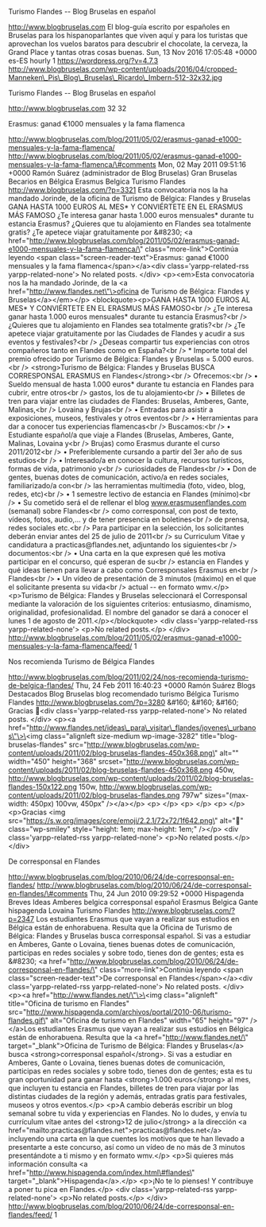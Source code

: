 Turismo Flandes -- Blog Bruselas en español

http://www.blogbruselas.com El blog-guía escrito por españoles en
Bruselas para los hispanoparlantes que viven aquí y para los turistas
que aprovechan los vuelos baratos para descubrir el chocolate, la
cerveza, la Grand Place y tantas otras cosas buenas. Sun, 13 Nov 2016
17:05:48 +0000 es-ES hourly 1 https://wordpress.org/?v=4.7.3
http://www.blogbruselas.com/wp-content/uploads/2016/04/cropped-Manneken\_Pis\_Blog\_Bruselas\_Ricardo\_Imbern-512-32x32.jpg

Turismo Flandes -- Blog Bruselas en español

http://www.blogbruselas.com 32 32

Erasmus: ganad €1000 mensuales y la fama flamenca

http://www.blogbruselas.com/blog/2011/05/02/erasmus-ganad-e1000-mensuales-y-la-fama-flamenca/
http://www.blogbruselas.com/blog/2011/05/02/erasmus-ganad-e1000-mensuales-y-la-fama-flamenca/\#comments
Mon, 02 May 2011 09:51:16 +0000 Ramón Suárez (administrador de Blog
Bruselas) Gran Bruselas Becarios en Bélgica Erasmus Belgica Turismo
Flandes http://www.blogbruselas.com/?p=3321 Esta convocatoria nos la ha
mandado Jorinde, de la oficina de Turismo de Bélgica: Flandes y Bruselas
GANA HASTA 1000 EUROS AL MES\* Y CONVIÉRTETE EN EL ERASMUS MÁS FAMOSO
¿Te interesa ganar hasta 1.000 euros mensuales\* durante tu estancia
Erasmus? ¿Quieres que tu alojamiento en Flandes sea totalmente gratis?
¿Te apetece viajar gratuitamente por &\#8230; \<a
href=\"http://www.blogbruselas.com/blog/2011/05/02/erasmus-ganad-e1000-mensuales-y-la-fama-flamenca/\"
class=\"more-link\"\>Continúa leyendo \<span
class=\"screen-reader-text\"\>Erasmus: ganad €1000 mensuales y la fama
flamenca\</span\>\</a\>\<div class=\'yarpp-related-rss
yarpp-related-none\'\> No related posts. \</div\> \<p\>\<em\>Esta
convocatoria nos la ha mandado Jorinde, de la \<a
href=\"http://www.flandes.net\"\>oficina de Turismo de Bélgica: Flandes
y Bruselas\</a\>\</em\>\</p\> \<blockquote\>\<p\>GANA HASTA 1000 EUROS
AL MES\* Y CONVIÉRTETE EN EL ERASMUS MÁS FAMOSO\<br /\> ¿Te interesa
ganar hasta 1.000 euros mensuales\* durante tu estancia Erasmus?\<br /\>
¿Quieres que tu alojamiento en Flandes sea totalmente gratis?\<br /\>
¿Te apetece viajar gratuitamente por las Ciudades de Flandes y acudir a
sus eventos y festivales?\<br /\> ¿Deseas compartir tus experiencias con
otros compañeros tanto en Flandes como en España?\<br /\> \* Importe
total del premio ofrecido por Turismo de Bélgica: Flandes y Bruselas =
5.000 euros.\<br /\> \<strong\>Turismo de Bélgica: Flandes y
Bruselas BUSCA CORRESPONSAL ERASMUS en Flandes\</strong\>\<br /\>
Ofrecemos:\<br /\> • Sueldo mensual de hasta 1.000 euros\* durante tu
estancia en Flandes para cubrir, entre otros\<br /\> gastos, los de tu
alojamiento\<br /\> • Billetes de tren para viajar entre las ciudades de
Flandes: Bruselas, Amberes, Gante, Malinas,\<br /\> Lovaina y Brujas\<br
/\> • Entradas para asistir a exposiciones, museos, festivales y otros
eventos\<br /\> • Herramientas para dar a conocer tus experiencias
flamencas\<br /\> Buscamos:\<br /\> • Estudiante español/a que viaje a
Flandes (Bruselas, Amberes, Gante, Malinas, Lovaina y\<br /\> Brujas)
como Erasmus durante el curso 2011/2012\<br /\> • Preferiblemente
cursando a partir del 3er año de sus estudios\<br /\> • Interesado/a en
conocer la cultura, recursos turísticos, formas de vida, patrimonio
y\<br /\> curiosidades de Flandes\<br /\> • Don de gentes, buenas dotes
de comunicación, activo/a en redes sociales, familiarizado/a con\<br /\>
las herramientas multimedia (foto, video, blog, redes, etc)\<br /\> • 1
semestre lectivo de estancia en Flandes (mínimo)\<br /\> • Su cometido
será el de rellenar el blog www.erasmusenflandes.com (semanal) sobre
Flandes\<br /\> como corresponsal, con post de texto, vídeos, fotos,
audio,... y de tener presencia en boletines\<br /\> de prensa, redes
sociales etc.\<br /\> Para participar en la selección, los solicitantes
deberán enviar antes del 25 de julio de 2011\<br /\> su Curriculum Vitae
y candidatura a practicas\@flandes.net, adjuntando los siguientes\<br
/\> documentos:\<br /\> • Una carta en la que expresen qué les motiva
participar en el concurso, qué esperan de su\<br /\> estancia en Flandes
y qué ideas tienen para llevar a cabo como Corresponsales Erasmus en\<br
/\> Flandes\<br /\> • Un vídeo de presentación de 3 minutos (máximo) en
el que el solicitante presenta su vida\<br /\> actual -- en formato
wmv.\</p\> \<p\>Turismo de Bélgica: Flandes y Bruselas seleccionará el
Corresponsal mediante la valoración de los siguientes criterios:
entusiasmo, dinamismo, originalidad, profesionalidad. El nombre del
ganador se dará a conocer el lunes 1 de agosto de
2011.\</p\>\</blockquote\> \<div class=\'yarpp-related-rss
yarpp-related-none\'\> \<p\>No related posts.\</p\> \</div\>
http://www.blogbruselas.com/blog/2011/05/02/erasmus-ganad-e1000-mensuales-y-la-fama-flamenca/feed/
1

Nos recomienda Turismo de Bélgica Flandes

http://www.blogbruselas.com/blog/2011/02/24/nos-recomienda-turismo-de-belgica-flandes/
Thu, 24 Feb 2011 16:40:23 +0000 Ramón Suárez Blogs Destacados Blog
Bruselas blog recomendado turismo Bélgica Turismo Flandes
http://www.blogbruselas.com/?p=3280 &\#160; &\#160; &\#160; Gracias
🙂\<div class=\'yarpp-related-rss yarpp-related-none\'\> No related
posts. \</div\> \<p\>\<a
href=\"http://www.flandes.net/ideas\_para\_visitar\_flandes/jovenes\_urbanos\"\>\<img
class=\"alignleft size-medium wp-image-3282\"
title=\"blog-bruselas-flandes\"
src=\"http://www.blogbruselas.com/wp-content/uploads/2011/02/blog-bruselas-flandes-450x368.png\"
alt=\"\" width=\"450\" height=\"368\"
srcset=\"http://www.blogbruselas.com/wp-content/uploads/2011/02/blog-bruselas-flandes-450x368.png
450w,
http://www.blogbruselas.com/wp-content/uploads/2011/02/blog-bruselas-flandes-150x122.png
150w,
http://www.blogbruselas.com/wp-content/uploads/2011/02/blog-bruselas-flandes.png
797w\" sizes=\"(max-width: 450px) 100vw, 450px\" /\>\</a\>\</p\>
\<p\>&nbsp;\</p\> \<p\>&nbsp;\</p\> \<p\>&nbsp;\</p\> \<p\>Gracias \<img
src=\"https://s.w.org/images/core/emoji/2.2.1/72x72/1f642.png\"
alt=\"🙂\" class=\"wp-smiley\" style=\"height: 1em; max-height: 1em;\"
/\>\</p\> \<div class=\'yarpp-related-rss yarpp-related-none\'\> \<p\>No
related posts.\</p\> \</div\>

De corresponsal en Flandes

http://www.blogbruselas.com/blog/2010/06/24/de-corresponsal-en-flandes/
http://www.blogbruselas.com/blog/2010/06/24/de-corresponsal-en-flandes/\#comments
Thu, 24 Jun 2010 09:29:52 +0000 Hispagenda Breves Ideas Amberes belgica
corresponsal español Erasmus Belgica Gante hispagenda Lovaina Turismo
Flandes http://www.blogbruselas.com/?p=2347 Los estudiantes Erasmus que
vayan a realizar sus estudios en Bélgica están de enhorabuena. Resulta
que la Oficina de Turismo de Bélgica: Flandes y Bruselas busca
corresponsal español. Si vas a estudiar en Amberes, Gante o Lovaina,
tienes buenas dotes de comunicación, participas en redes sociales y
sobre todo, tienes don de gentes; esta es &\#8230; \<a
href=\"http://www.blogbruselas.com/blog/2010/06/24/de-corresponsal-en-flandes/\"
class=\"more-link\"\>Continúa leyendo \<span
class=\"screen-reader-text\"\>De corresponsal en
Flandes\</span\>\</a\>\<div class=\'yarpp-related-rss
yarpp-related-none\'\> No related posts. \</div\> \<p\>\<a
href=\"http://www.flandes.net/\"\>\<img class=\"alignleft\"
title=\"Oficina de turismo en Flandes\"
src=\"http://www.hispagenda.com/archivos/portal/2010-06/turismo-flandes.gif\"
alt=\"Oficina de turismo en Flandes\" width=\"65\" height=\"97\"
/\>\</a\>Los estudiantes Erasmus que vayan a realizar sus estudios en
Bélgica están de enhorabuena. Resulta que la \<a
href=\"http://www.flandes.net/\" target=\"\_blank\"\>Oficina de Turismo
de Bélgica: Flandes y Bruselas\</a\> busca \<strong\>corresponsal
español\</strong\>. Si vas a estudiar en Amberes, Gante o Lovaina,
tienes buenas dotes de comunicación, participas en redes sociales y
sobre todo, tienes don de gentes; esta es tu gran oportunidad para ganar
hasta \<strong\>1.000 euros\</strong\> al mes, que incluyen tu estancia
en Flandes, billetes de tren para viajar por las distintas ciudades de
la región y además, entradas gratis para festivales, museos y otros
eventos.\</p\> \<p\>A cambio deberás escribir un blog semanal sobre tu
vida y experiencias en Flandes. No lo dudes, y envía tu currículum vítae
antes del \<strong\>12 de julio\</strong\> a la dirección \<a
href=\"mailto:practicas\@flandes.net\"\>practicas\@flandes.net\</a\>
incluyendo una carta en la que cuentes los motivos que te han llevado a
presentarte a este concurso, así como un vídeo de no más de 3 minutos
presentándote a ti mismo y en formato wmv.\</p\> \<p\>Si quieres más
información consulta \<a
href=\"http://www.hispagenda.com/index.html\#flandes\"
target=\"\_blank\"\>Hispagenda\</a\>.\</p\> \<p\>¡No te lo pienses! Y
contribuye a poner tu pica en Flandes.\</p\> \<div
class=\'yarpp-related-rss yarpp-related-none\'\> \<p\>No related
posts.\</p\> \</div\>
http://www.blogbruselas.com/blog/2010/06/24/de-corresponsal-en-flandes/feed/
1

